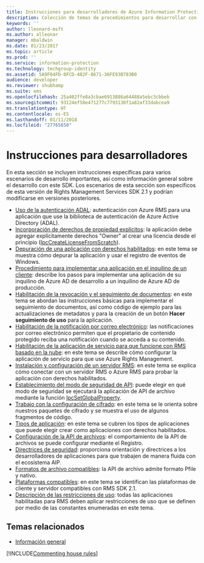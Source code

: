 ```yaml
---
title: Instrucciones para desarrolladores de Azure Information Protection SDK 2.1 | Microsoft Docs
description: Colección de temas de procedimientos para desarrollar con AIP SDK 2.1
keywords: ''
author: lleonard-msft
ms.author: alleonar
manager: mbaldwin
ms.date: 01/23/2017
ms.topic: article
ms.prod: ''
ms.service: information-protection
ms.technology: techgroup-identity
ms.assetid: 5A9F04FD-0FCD-482F-8671-36FE93B783B0
audience: developer
ms.reviewer: shubhamp
ms.suite: ems
ms.openlocfilehash: 25a402ffe8a3cbae6913886a64488a5ebc3cbbeb
ms.sourcegitcommit: 93124ef58e471277c7793130f1a82af33dabcea9
ms.translationtype: HT
ms.contentlocale: es-ES
ms.lasthandoff: 01/11/2018
ms.locfileid: "27765650"
---
```

# <a name="developer-guidance"></a>Instrucciones para desarrolladores

En esta sección se incluyen instrucciones específicas para varios escenarios de desarrollo importantes, así como información general sobre el desarrollo con este SDK. Los escenarios de esta sección son específicos de esta versión de Rights Management Services SDK 2.1 y podrían modificarse en versiones posteriores.
- [Uso de la autenticación ADAL](how-to-use-adal-authentication.md): autenticación con Azure RMS para una aplicación que use la biblioteca de autenticación de Azure Active Directory (ADAL).
- [Incorporación de derechos de propiedad explícitos](add-explicit-owner-rights.md): la aplicación debe agregar explícitamente derechos "Owner" al crear una licencia desde el principio ([IpcCreateLicenseFromScratch](https://msdn.microsoft.com/library/hh535256.aspx)).
- [Depuración de una aplicación con derechos habilitados](debugging-applications-that-use-ad-rms.md): en este tema se muestra cómo depurar la aplicación y usar el registro de eventos de Windows.
- [Procedimiento para implementar una aplicación en el inquilino de un cliente](how-to-deploy-app.md): describe los pasos para implementar una aplicación de su inquilino de Azure AD de desarrollo a un inquilino de Azure AD de producción.
- [Habilitación de la revocación y el seguimiento de documentos](tracking-content.md): en este tema se abordan las instrucciones básicas para implementar el seguimiento de documentos, así como código de ejemplo para las actualizaciones de metadatos y para la creación de un botón **Hacer seguimiento de uso** para la aplicación.
- [Habilitación de la notificación por correo electrónico](how-to-enable-email-notification.md): las notificaciones por correo electrónico permiten que el propietario de contenido protegido reciba una notificación cuando se acceda a su contenido.
- [Habilitación de la aplicación de servicio para que funcione con RMS basado en la nube](how-to-use-file-api-with-aadrm-cloud.md): en este tema se describe cómo configurar la aplicación de servicio para que use Azure Rights Management.
- [Instalación y configuración de un servidor RMS](how-to-install-and-configure-an-rms-server.md): en este tema se explica cómo conectar con un servidor RMS o Azure RMS para probar la aplicación con derechos habilitados.
- [Establecimiento del modo de seguridad de API](setting-the-api-security-mode-api-mode.md): puede elegir en qué modo de seguridad se ejecutará la aplicación de API de archivo mediante la función [IpcSetGlobalProperty](https://msdn.microsoft.com/library/hh535270.aspx).
- [Trabajo con la configuración de cifrado](working-with-encryption.md): en este tema se le orienta sobre nuestros paquetes de cifrado y se muestra el uso de algunos fragmentos de código.
- [Tipos de aplicación](application-types.md): en este tema se cubren los tipos de aplicaciones que puede elegir crear como aplicaciones con derechos habilitados.
- [Configuración de la API de archivos](file-api-configuration.md): el comportamiento de la API de archivos se puede configurar mediante el Registro.
- [Directrices de seguridad](security-guidelines.md): proporciona orientación y directrices a los desarrolladores de aplicaciones para que trabajen de manera fluida con el ecosistema AIP.
- [Formatos de archivo compatibles](supported-file-formats.md): la API de archivo admite formato Pfile y nativo.
- [Plataformas compatibles](supported-platforms.md): en este tema se identifican las plataformas de cliente y servidor compatibles con RMS SDK 2.1.
- [Descripción de las restricciones de uso](understanding-usage-restrictions.md): todas las aplicaciones habilitadas para RMS deben aplicar restricciones de uso que se definen por medio de las constantes enumeradas en este tema.

 
## <a name="related-topics"></a>Temas relacionados
* [Información general](ad-rms-overview.md)

[!INCLUDE[Commenting house rules](../includes/houserules.md)]
